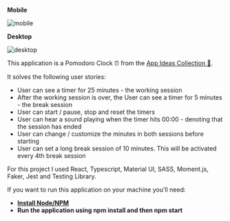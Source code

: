 **Mobile** 

![mobile](https://imgur.com/NvWwmfZ.png)

**Desktop** 

![desktop](https://imgur.com/lX9RVvN.png)

This application is a Pomodoro Clock :alarm_clock: from the [App Ideas Collection :ledger:](https://github.com/florinpop17/app-ideas/blob/master/Projects/1-Beginner/Pomodoro-Clock.md).

It solves the following user stories:

* User can see a timer for 25 minutes - the working session
* After the working session is over, the User can see a timer for 5 minutes - the break session
* User can start / pause, stop and reset the timers
* User can hear a sound playing when the timer hits 00:00 - denoting that the session has ended
* User can change / customize the minutes in both sessions before starting
* User can set a long break session of 10 minutes. This will be activated every 4th break session

For this project I used React, Typescript, Material UI, SASS, Moment.js, Faker, Jest and Testing Library. 

If you want to run this application on your machine you'll need:

* **[Install Node/NPM](https://nodejs.org/en/)**
* **Run the application using npm install and then npm start**
